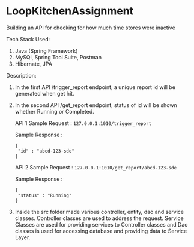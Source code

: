 # LoopKitchenAssignment


Building an API for checking for how much time stores were inactive


Tech Stack Used:
      
   1. Java (Spring Framework)
   2. MySQl, Spring Tool Suite, Postman
   3. Hibernate, JPA


Description:
1. In the first API /trigger_report endpoint, a unique report id will be generated when get hit.
2. In the second API /get_report endpoint, status of id will be shown whether Running or Completed.


   API 1 
   Sample Request  :
   `127.0.0.1:1010/trigger_report`
   
   Sample Response :
    
   ```
   {
    "id" : "abcd-123-sde"
   }
   ```
       
                     
   
   API 2 
   Sample Request :
   `127.0.0.1:1010/get_report/abcd-123-sde`
   
   Sample Response :  

   ```
   {
    "status" : "Running"
   }
   ```
          
   
3. Inside the src folder made various controller, entity, dao and service classes. Controller classes are used to address the request. Service Classes are used for providing services to Controller classes and Dao classes is used for accessing database and providing data to Service Layer.




 
